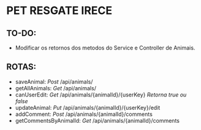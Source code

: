 # PET RESGATE IRECE
## **TO-DO**:
- Modificar os retornos dos metodos do Service e Controller de Animais.

## **ROTAS**:
- saveAnimal: *Post* /api/animals/
- getAllAnimals: *Get* /api/animals/
- canUserEdit: *Get* /api/animals/{animalId}/{userKey} *Retorna true ou false*
- updateAnimal: *Put* /api/animals/{animalId}/{userKey}/edit
- addComment: *Post* /api/animals/{animalId}/comments
- getCommentsByAnimalId: *Get* /api/animals/{animalId}/comments 

